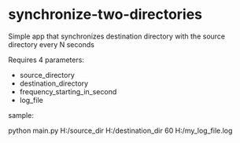 # synchronize-two-directories

Simple app that synchronizes destination directory with the source directory every N seconds

Requires 4 parameters:

- source_directory
- destination_directory
- frequency_starting_in_second
- log_file

sample:

python main.py H:/source_dir H:/destination_dir 60 H:/my_log_file.log